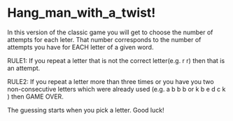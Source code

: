 # Hang_man_with_a_twist!

In this version of the classic game you will get to choose the number of attempts for each leter. That number corresponds to the number of attempts you have for EACH letter of a given word.

RULE1: If you repeat a letter that is not the correct letter(e.g. r r) then that is an attempt.


RULE2: If you repeat a letter more than three times or you have you two non-consecutive letters which were already used
       (e.g.  a b b b  or  k b e d c k   ) then GAME OVER.
       
   The guessing starts when you pick a letter.
              Good luck!
